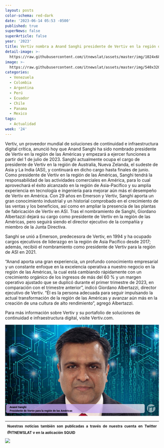 ```yaml
---
layout: posts
color-schema: red-dark
date: '2023-06-14 05:53 -0500'
published: true
superNews: false
superArticle: false
year: '2023'
title: Vertiv nombra a Anand Sanghi presidente de Vertiv en la región de las Américas
detail-image: >-
  https://raw.githubusercontent.com/itnewslat/assets/master/img/1024x680/Anand-Sanghi-g.jpg
image: >-
  https://raw.githubusercontent.com/itnewslat/assets/master/img/540x320/Anand-Sanghi-p.jpg
categories:
  - Venezuela
  - Colombia
  - Argentina
  - Perú
  - Ecuador
  - Chile
  - Panama
  - Mexico
tags:
  - Actualidad
week: '24'
---
```

Vertiv, un proveedor mundial de soluciones de continuidad e infraestructura digital crítica, anunció hoy que Anand Sanghi ha sido nombrado presidente de Vertiv en la región de las Américas y empezará a ejercer funciones a partir del 1 de julio de 2023. Sanghi actualmente ocupa el cargo de presidente de Vertiv en la región de Australia, Nueva Zelanda, el sudeste de Asia y La India (ASI), y continuará en dicho cargo hasta finales de junio. Como presidente de Vertiv en la región de las Américas, Sanghi tendrá la responsabilidad de las actividades comerciales en América, para lo cual aprovechará el éxito alcanzado en la región de Asia-Pacífico y su amplia experiencia en tecnología e ingeniería para mejorar aún más el desempeño de Vertiv en América. Con 29 años en Emerson y Vertiv, Sanghi aporta un gran conocimiento industrial y un historial comprobado en el crecimiento de las ventas y los beneficios, así como en ampliar la presencia de las plantas de fabricación de Vertiv en ASI. Tras el nombramiento de Sanghi, Giordano Albertazzi dejará su cargo como presidente de Vertiv en la región de las Américas, pero seguirá siendo el director ejecutivo de la compañía y miembro de la Junta Directiva.

Sanghi se unió a Emerson, predecesora de Vertiv, en 1994 y ha ocupado cargos ejecutivos de liderazgo en la región de Asia Pacífico desde 2017; además, recibió el nombramiento como presidente de Vertiv para la región de ASI en 2021.

“Anand aporta una gran experiencia, un profundo conocimiento empresarial y un constante enfoque en la excelencia operativa a nuestro negocio en la región de las Américas, la cual está cambiando rápidamente con un crecimiento orgánico de los ingresos de más del 60 % y un margen operativo ajustado que se duplicó durante el primer trimestre de 2023, en comparación con el trimestre anterior”, indicó Giordano Albertazzi, director ejecutivo de Vertiv. “Él es la persona adecuada para seguir impulsando la actual transformación de la región de las Américas y avanzar aún más en la creación de una cultura de alto rendimiento”, agregó Albertazzi.

Para más información sobre Vertiv y su portafolio de soluciones de continuidad e infraestructura digital, visite Vertiv.com.

![](https://raw.githubusercontent.com/itnewslat/assets/master/img/540x320/Anand-Sanghi-p.jpg)

<table style="height: 42px;" width="569">
<tbody>
<tr>
<td style="text-align: justify;"><sub><strong>Nuestras noticias también son publicadas a través de nuestra cuenta en Twitter <a href="https://twitter.com/itnewslat?lang=es">@ITNEWSLAT</a> y en la aplicación <a href="https://squidapp.co/en/">SQUID</a></strong></sub></td>
</tr>
</tbody>
</table>
<img src="https://tracker.metricool.com/c3po.jpg?hash=56f88a41e39ab42c063cc51676587a04"/>